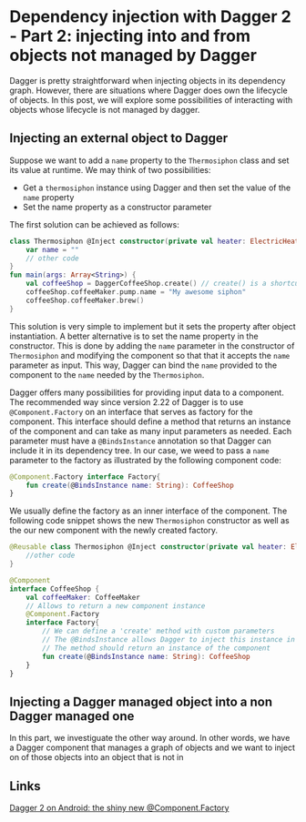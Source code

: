# Dependency injection with Dagger 2 - Part 2: injecting into and from objects not managed by Dagger

Dagger is pretty straightforward when injecting objects in its dependency graph. However, there are situations where Dagger does own the lifecycle of objects. In this post, we will explore some possibilities of interacting with objects whose lifecycle is not managed by dagger.

## Injecting an external object to Dagger

Suppose we want to add a `name` property to the `Thermosiphon` class and set its value at runtime. We may think of two possibilities:

- Get a `thermosiphon` instance using Dagger and then set the value of the `name` property
- Set the name property as a constructor parameter

The first solution can be achieved as follows:

```kotlin
class Thermosiphon @Inject constructor(private val heater: ElectricHeater) {
    var name = ""
    // other code
}
fun main(args: Array<String>) {
    val coffeeShop = DaggerCoffeeShop.create() // create() is a shortcut to builder().build()
    coffeeShop.coffeeMaker.pump.name = "My awesome siphon"
    coffeeShop.coffeeMaker.brew()
}
```

This solution is very simple to implement but it sets the property after object instantiation. A better alternative is to set the name property in the constructor.
This is done by adding the `name` parameter in the constructor of `Thermosiphon` and modifying the component so that that it accepts the `name` parameter as input.
This way, Dagger can bind the `name` provided to the component to the `name` needed by the `Thermosiphon`.

Dagger offers many possibilities for providing input data to a component.
The recommended way since version 2.22 of Dagger is to use `@Component.Factory` on an interface that serves as factory for the component.
This interface should define a method that returns an instance of the component and can take as many input parameters as needed. Each parameter must have a `@BindsInstance` annotation so that Dagger can include it in its dependency tree.
In our case, we weed to pass a `name` parameter to the factory as illustrated by the following component code:

```kotlin
@Component.Factory interface Factory{
    fun create(@BindsInstance name: String): CoffeeShop
}
```

We usually define the factory as an inner interface of the component.
The following code snippet shows the new `Thermosiphon` constructor as well as the our new component with the newly created factory.

```kotlin
@Reusable class Thermosiphon @Inject constructor(private val heater: ElectricHeater, val name: String) {
    //other code
}

@Component
interface CoffeeShop {
    val coffeeMaker: CoffeeMaker
    // Allows to return a new component instance
    @Component.Factory
    interface Factory{
        // We can define a 'create' method with custom parameters
        // The @BindsInstance allows Dagger to inject this instance in its dependecy tree
        // The method should return an instance of the component
        fun create(@BindsInstance name: String): CoffeeShop
    }
}
```

## Injecting a Dagger managed object into a non Dagger managed one

In this part, we investiguate the other way around. In other words, we have a Dagger component that manages a graph of objects and we want to inject on of those objects into an object that is not in

## Links

[Dagger 2 on Android: the shiny new @Component.Factory](https://proandroiddev.com/dagger-and-the-shiny-new-component-factory-c2234fcae6b1)